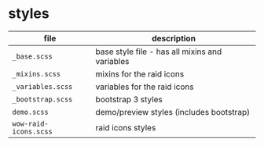 # styles

| file                   | description                                                  |
|-------------------------|--------------------------------------------------------------|
| `_base.scss`       | base style file - has all mixins and variables                      |
| `_mixins.scss`       | mixins for the raid icons |
| `_variables.scss`       | variables for the raid icons |
| `_bootstrap.scss`       | bootstrap 3 styles |
| `demo.scss`       | demo/preview styles (includes bootstrap) |
| `wow-raid-icons.scss`       | raid icons styles |
